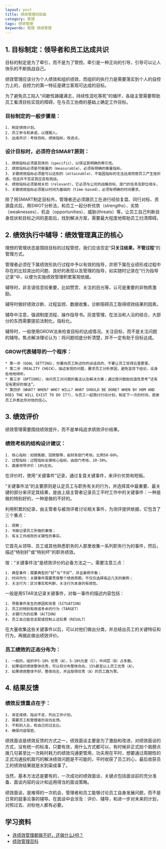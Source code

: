 ```yaml
---
layout: post
title: 绩效管理四部曲
category: 管理
tags: 绩效管理
keywords: 管理 绩效管理
---
```


## 1. 目标制定：领导者和员工达成共识
目标的制定是为了牵引，而不是为了管控。牵引是一种正向的引导，引导可以让人快乐的不断挑战自己。

绩效管理应该分为个人绩效和组织绩效，而组织的执行力是需要落实到个人的自控力上的，自控力的第一特征是建立客观可达成的目标。

为了避免员工陷入“间歇性踌躇满志，持续性混吃等死”的循环，各级主管需要帮助员工看清目标实现的障碍，在与员工协商的基础上确定工作目标。

### 目标制定的一般步骤是：
```
1. 制定绩效计划。
2. 员工参与和承诺，以理服人。
3. 达成共识：考核目标，绩效指标，改进点。
```
### 设计目标时，必须符合SMART原则：
```
1. 绩效指标必须是具体的（specific），以保证其明确的牵引性。
2. 绩效指标必须是可衡量的（measurable），必须有明确的衡量指标。
3. 关键绩效指标必须是可以达到的（attainable），不能因指标的无法达成而使员工产生挫折感，但这并不否定其应具有挑战。
4. 绩效指标必须是相关的（relevant），它必须与公司的战略目标、部门的任务及职位相关。
5. 关键绩效指标必须是以时间为基础的（time-based），必须有明确的时间要求。
```
除了用SMART制定目标外，管理者还必须跟员工在进行经验复盘、同行对标、资源盘点后，用SWOT分析法，和员工一起分析优势（strengths）、劣势（weaknesses）、机会（opportunities）、威胁(threats）等，让员工自己判断自身现状和目标之间的差距后，找到解决方案，需要最大程度地帮助员工扫清障碍。

## 2. 绩效执行中辅导：绩效管理真正的核心
理想的管理状态是围绕目标的过程管控，我们应该否定“**只关注结果，不管过程**”的管理方式。

管理者必须在下属绩效形执行过程中予以有效的指导，并把下属在业绩形成过程中存在的比较突出的问题、良好的表现以及管理的指导，如实随时记录在“行为指导记录”中，以便为实施绩效管理积累客观依据。

辅导时，非言语信息较重要，比如赞赏、关注的目光等，认可是重要的非物质激励。

辅导时做好绩效诊断、过程监控、数据收集，诊断阻碍员工取得绩效结果的因素。

辅导中注意，强调制度流程、操作指导书。灰度管理，在法治和人治的结合，大部分的东西需要提前法制化，指标化。

辅导时，一般使用GROW法来检查目标的达成情况。关注目标，而不是关注问题的辅导。焦点解决理论认为：将问题彻底分析清楚，并不一定有助于目标达成。

### GROW代表辅导的一个程序：
```
* 第一步（GOAL SETTING），你要向员工陈述你的谈话目的，不要让员工觉得云里雾里。
* 第二步（REALITY CHECK），描述发现的问题，要求员工分析原因，避免盲目下结论，设身处地地倾听。
* 第三步（OPTIONS），询问员工对问题的看法以及解决方案；通过提问鼓励创造性思考“还有没有更好的做法”。
* 第四步（WHAT? WHEN? WHO? WILL? WHAT SHOULD BE DONE? WHEN BY HOM AND DOES THE WILL EXIST TO DO IT?），与员工一起商讨行动计划，制定下一次的时间，感谢员工并表达你对他的信心。
```
## 3. 绩效评价
绩效管理需要围绕绩效提升，而不是单纯追求绩效评价结果。

### 绩效考核的结构设计建议：
```
1. 核心指标：如销售额、回款额等，由财务部门考核。比例50-60%。
2. 过程指标：过程指标支撑核心指标，由部门考核，20-30%。
3. 直接领导评价：10%左右。
```
在评价时，使用“关键事件”记录，通过复盘关键事件，来评价优势和短板。

“关键事件法”的主要原则是认定员工与职务有关的行为，并选择其中最重要、最关键的部分来评定其结果，是由上级主管者记录员工平时工作中的关键事件：一种是做的特别好的，一种是做的不好的。

利用积累的纪录，由主管者与被测评者讨论相关事件，为测评提供依据，它包含了三个重点：
```
1. 观察；
2. 书面记录员工所做的事情；
3. 有关工作成败的关键性的事实。
```
它首先从领导、员工或其他熟悉职务的人那里收集一系列职务行为的事件，然后，描述“特别好”或“特别坏”的职务绩效。

按：“关键事件法”是绩效评价的必备方法之一。需要注意三点：
```
1. 典型事件：需要典型的“好”与“不好”，并且案例平衡；
2. 时间均匀：关键事件需要贯穿整个绩效周期，不仅仅选择临近几天的案例；
3. 关注行为：区分事实和判断，关注行为本身的有效性。
```
一般是用STAR法记录关键事件，对每一事件的描述内容包括：
```
1. 导致事件发生的原因和背景（SITUATION）
2. 员工的特别有效或多余的行为（TARGET）
3. 关键行为的后果（ACTION）
4. 员工自己能否支配或控制上述后果（RESULT）
```
在大量收集这些关键事件以后，可以对他们做出分类，并总结出员工的关键特征和行为，再据此做出绩效评价。

### 员工绩效的正态分布为：
```
1. 一般的，组织中5-10% 优秀（A），5-10%为差（C），中间层（B）占多数。
2. 如果组织绩效整体优秀，可以将分布整体向右，15%甚至以上员工优秀（A）。
3. 如果绩效整体不好，整体向左，并且取得优秀（A）的员工数为零。
```
## 4. 结果反馈
### 绩效反馈重点在于：
```
1. 肯定成绩，指出不足，列出工作计划。
2. 需要员工和管理者的双向反馈。
3. 不和别人比，和自己的过去比。
4. 确保内容保密。
```

绩效面谈是绩效反馈的方式之一，绩效面谈主要是为了激励和改进，对绩效面谈的方式，没有统一的标准，只要有效，用什么方式都可以，有时候非正式拍个肩膀点拨几句甚至比一次耗时耗力的绩效沟通更管用，功夫用在平时，想要通过周期性的正式沟通投机取巧的解决绩效问题是不可能的，平时收获了员工的心，最后收获员工的绩效结果就是水到渠成事了。

当然，基本方法还是要有的，一次成功的绩效面谈，关键点包括面谈前的充分准备、面谈内容的设计和运用得当的面谈策略。

绩效面谈，是难得的一次机会，管理者和员工能够讨论员工自身发展问题，而不是日常的就事论事的辅导。在面谈中会涉及：评价、辅导，和进一步对未来的计划，对照过去、对标他人都有必要。

## 学习资料
* [连绩效管理都做不好，还做什么HR？](http://news.mbalib.com/story/238715)
* [绩效管理百科](http://jixiaoguanli.baike.com/)